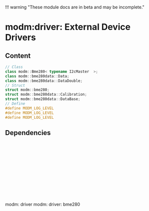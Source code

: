 !!! warning "These module docs are in beta and may be incomplete."

# modm:driver: External Device Drivers



## Content

```cpp
// Class
class modm::Bme280< typename I2cMaster  >;
class modm::bme280data::Data;
class modm::bme280data::DataDouble;
// Struct
struct modm::bme280;
struct modm::bme280data::Calibration;
struct modm::bme280data::DataBase;
// Define
#define MODM_LOG_LEVEL
#define MODM_LOG_LEVEL
#define MODM_LOG_LEVEL
```
## Dependencies

<?xml version="1.0" encoding="UTF-8" standalone="no"?>
<!DOCTYPE svg PUBLIC "-//W3C//DTD SVG 1.1//EN"
 "http://www.w3.org/Graphics/SVG/1.1/DTD/svg11.dtd">
<!-- Generated by graphviz version 2.40.1 (0)
 -->
<!-- Title: modm:driver Pages: 1 -->
<svg width="82pt" height="135pt"
 viewBox="0.00 0.00 82.00 135.00" xmlns="http://www.w3.org/2000/svg" xmlns:xlink="http://www.w3.org/1999/xlink">
<g id="graph0" class="graph" transform="scale(1 1) rotate(0) translate(4 131)">
<title>modm:driver</title>
<polygon fill="#ffffff" stroke="transparent" points="-4,4 -4,-131 78,-131 78,4 -4,4"/>
<!-- modm_driver -->
<g id="node1" class="node">
<title>modm_driver</title>
<polygon fill="#d3d3d3" stroke="#000000" stroke-width="2" points="69.5,-127 4.5,-127 4.5,-89 69.5,-89 69.5,-127"/>
<text text-anchor="middle" x="37" y="-111.8" font-family="Times,serif" font-size="14.00" fill="#000000">modm:</text>
<text text-anchor="middle" x="37" y="-96.8" font-family="Times,serif" font-size="14.00" fill="#000000">driver</text>
</g>
<!-- modm_driver_bme280 -->
<g id="node2" class="node">
<title>modm_driver_bme280</title>
<g id="a_node2"><a xlink:href="../modm-driver-bme280" xlink:title="modm:&#10;driver:&#10;bme280">
<polygon fill="#d3d3d3" stroke="#000000" points="74,-53 0,-53 0,0 74,0 74,-53"/>
<text text-anchor="middle" x="37" y="-37.8" font-family="Times,serif" font-size="14.00" fill="#000000">modm:</text>
<text text-anchor="middle" x="37" y="-22.8" font-family="Times,serif" font-size="14.00" fill="#000000">driver:</text>
<text text-anchor="middle" x="37" y="-7.8" font-family="Times,serif" font-size="14.00" fill="#000000">bme280</text>
</a>
</g>
</g>
<!-- modm_driver_bme280&#45;&gt;modm_driver -->
<g id="edge1" class="edge">
<title>modm_driver_bme280&#45;&gt;modm_driver</title>
<path fill="none" stroke="#000000" d="M37,-53.1861C37,-61.3465 37,-70.3646 37,-78.6895"/>
<polygon fill="#000000" stroke="#000000" points="33.5001,-78.7469 37,-88.7469 40.5001,-78.747 33.5001,-78.7469"/>
</g>
</g>
</svg>

